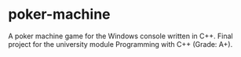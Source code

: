 # poker-machine
A poker machine game for the Windows console written in C++. Final project for the university module Programming with C++ (Grade: A+).
